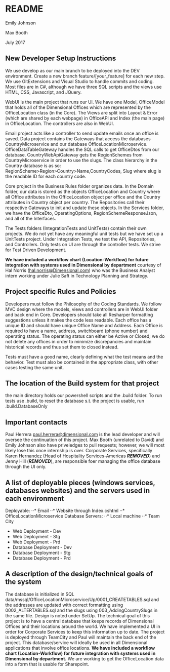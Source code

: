 # README

Emily Johnson

Max Booth

July 2017



## New Developer Setup Instructions
We use develop as our main branch to be deployed into the DEV environment. Create a new branch feature/[your_feature] 
for each new step. We use GitExtensions and Visual Studio to handle commits and coding. Most files are 
in C#, although we have three SQL scripts and the views use HTML, CSS, Javascript, and JQuery.

WebUI is the main project that runs our UI. We have one Model, OfficeModel that holds all of the Dimensional 
Offices which are represented by the OfficeLocation class (in the Core). The Views are split into Layout 
& Error (which are shared by each webpage) in OfficeAPI and Index (the main page) in OfficeLocation. The 
controllers are also in WebUI.

Email project acts like a controller to send update emails once an office is saved.
Data project contains the Gateways that access the databases CountryMicroservice and our database 
OfficeLocationMicroservice. OfficeDataTableGateway handles the SQL calls to get OfficeDtos from our 
database. CountryWebApiGateway gets the RegionSchemes from CountryMicroservice in order to use the 
slugs. The class hierarchy in the Country database is as so: RegionScheme>Region>Country>Name,CountryCodes,
Slug where slug is the readable ID for each country code.

Core project in the Business Rules folder organizes data. In the Domain folder, our data is stored as the objects 
OfficeLocation and Country where all Office attributes in the OfficeLocation object per office 
and the Country attributes in Country object per country. The Repositories call their respective Gateways 
to init and update these objects.
In the Services folder, we have the OfficeDto, OperatingOptions, RegionSchemeResponseJson, and all of the Interfaces.

The Tests folders (IntegrationTests and UnitTests) contain their own projects. We do not yet have any 
meaningful unit tests but we have set up a UnitTests project. Under Integration Tests, we test the API, 
Repositories, and Controllers. Only tests on UI are through the controller tests. We strive for Test Driven 
Development.

**We have included a workflow chart (Location-Workflow) for future integration with systems used in 
Dimensional by department** courtesy of Hal Norris (hal.norris@Dimensional.com) who was the Business Analyst intern 
working under Julie Saft in Technology Planning and Strategy.

## Project specific Rules and Policies
Developers must follow the Philosophy of the Coding Standards. We follow MVC design where the models, views 
and controllers are in WebUI folder and back end in Core. Developers should take all Resharper formatting 
suggestions unless it makes the code less readable. Each office has a unique ID and should have unique Office 
Name and Address. Each Office is required to have a name, address, switchboard (phone number) and operating 
status. The operating status can either be Active or Closed; we do not delete any offices in order to minimize 
discrepancies and maintain historical records and thus set them to closed instead.

Tests must have a good name, clearly defining what the test means and the behavior. Test must also be contained 
in the appropriate class, with other cases testing the same unit.

## The location of the Build system for that project
the main directory holds our powershell scripts and the .build folder. To run tests use .build, to 
reset the database s.t. the project is usable, run .build.DatabaseOnly

## Important contacts 
Paul Herrera paul.herrera@dimensional.com is the lead developer and will oversee the continuation of 
this project. Max Booth (unrelated to David) and Emily Johnson also have priveledges to pull requests;
however, we will most likely lose this once internship is over. Corporate Services, specifically Karen 
Hernandez (Head of Hospitality Services-Americas ***REMOVED***) and Jenny Hill 
(***REMOVED***), are responsible foer managing the office database through the UI only.

## A list of deployable pieces (windows services, databases websites) and the servers used in each environment
Deployable: 
⋅⋅* Email
⋅⋅* Website through Index.cshtml
⋅⋅* OfficeLocationMicroservice Database
Servers:
⋅⋅* Local machine
⋅⋅* Team City
* Web Deployment - Dev
* Web Deployment - Stg
* Web Deployment - Prd
* Database Deployment - Dev
* Database Deployment - Stg
* Database Deployment - Prd

## A description of the design/technical goals of the system
The database is initialized in SQL data/mssql/OfficeLocationMicroservice/Up/0001_CREATETABLES.sql 
and the addresses are updated with correct formatting using 0002_ALTERTABLES.sql and the slugs using 
003_AddingCountrySlugs in the same file. Design is noted under SetUp. The technical goal of this project 
is to have a central database that keeps records of Dimensional Offices and their locations around the world. 
We have implemented a UI in order for Corporate Services to keep this information up to date. The project is 
deployed through TeamCity and Paul will maintain the back end of the project. This database/service will 
ideally be used in all Dimensional applications that involve office locations. **We have included a workflow 
chart (Location-Workflow) for future integration with systems used in Dimensional by department.** We are working 
to get the OfficeLocation data into a form that is usable for Sharepoint.


